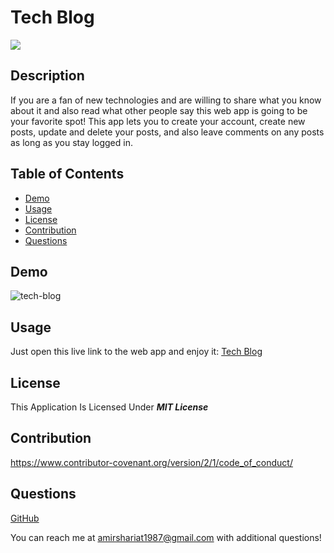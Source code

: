 # Tech Blog

![](https://img.shields.io/badge/License-MIT%20License-blue)

## Description

If you are a fan of new technologies and are willing to share what you know about it and also read what other people say this web app is going to be your favorite spot! This app lets you to create your account, create new posts, update and delete your posts, and also leave comments on any posts as long as you stay logged in.

## Table of Contents

- [Demo](#demo)
- [Usage](#usage)
- [License](#license)
- [Contribution](#contribution)
- [Questions](#questions)

## Demo
![tech-blog](https://user-images.githubusercontent.com/88262115/163292216-2f44acce-b7ab-4304-a5aa-1a9878fe779e.jpg)


## Usage

Just open this live link to the web app and enjoy it:
[Tech Blog](https://amir-tech-blog.herokuapp.com/)

## License

This Application Is Licensed Under **_MIT License_**

## Contribution

https://www.contributor-covenant.org/version/2/1/code_of_conduct/

## Questions

[GitHub](https://github.com/ashariat/)

You can reach me at amirshariat1987@gmail.com with additional questions!

